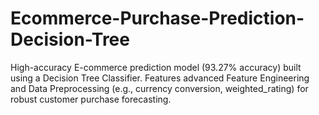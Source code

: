 # Ecommerce-Purchase-Prediction-Decision-Tree
High-accuracy E-commerce prediction model (93.27% accuracy) built using a Decision Tree Classifier. Features advanced Feature Engineering and Data Preprocessing (e.g., currency conversion, weighted_rating) for robust customer purchase forecasting.
